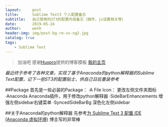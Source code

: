 ```yaml
---
layout:     post
title:      Sublime Text3 个人配置备忘
subtitle:   自己使用的ST3的配置内容备忘（插件，js设置相关等）
date:       2019-05-24
author:     wenh
header-img: img/post-bg-re-vs-ng2.jpg
catalog: true
tags:
    - Sublime Text
---
```

> 加油吧
> 感谢[Huxpro](https://github.com/huxpro)提供的博客模板 
> [我的主页](http://wenh.top)

*最近终于参考了各种文章，实现了基于Anaconda的python解释器的Sublime Text配置，记下一些ST3的配置贴士，供自己日后重装参考*

##Package 
首先是一些必装的Package：
·A File Icon：
更改左侧文件夹图标
·Anaconda
Anaconda插件，用于修改python解释器
·SideBarEnhancements
增强左侧sidebar右键菜单
·SyncedSideBarBg
深色化左侧sidebar

##关于Anaconda的python解释器
先参考[为 Sublime Text 3 配置 IDE (Anaconda 虚拟环境)](https://www.jianshu.com/p/0ad5625e9717)
博主写的非常棒

